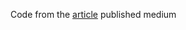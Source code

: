 Code from the [article](https://medium.com/@celiovasconcelos/keep-your-application-layer-dryer-using-an-intelligent-hydration-process-2fd4a14d2be9) published medium